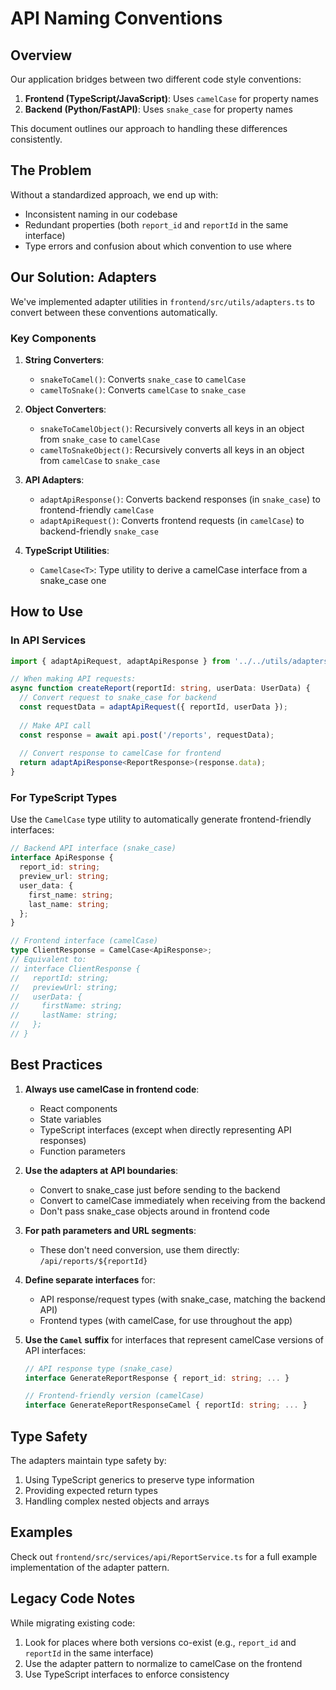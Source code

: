 # API Naming Conventions

## Overview

Our application bridges between two different code style conventions:

1. **Frontend (TypeScript/JavaScript)**: Uses `camelCase` for property names
2. **Backend (Python/FastAPI)**: Uses `snake_case` for property names

This document outlines our approach to handling these differences consistently.

## The Problem

Without a standardized approach, we end up with:

- Inconsistent naming in our codebase
- Redundant properties (both `report_id` and `reportId` in the same interface)
- Type errors and confusion about which convention to use where

## Our Solution: Adapters

We've implemented adapter utilities in `frontend/src/utils/adapters.ts` to convert between these conventions automatically.

### Key Components

1. **String Converters**:
   - `snakeToCamel()`: Converts `snake_case` to `camelCase`
   - `camelToSnake()`: Converts `camelCase` to `snake_case`

2. **Object Converters**:
   - `snakeToCamelObject()`: Recursively converts all keys in an object from `snake_case` to `camelCase`
   - `camelToSnakeObject()`: Recursively converts all keys in an object from `camelCase` to `snake_case`

3. **API Adapters**:
   - `adaptApiResponse()`: Converts backend responses (in `snake_case`) to frontend-friendly `camelCase`
   - `adaptApiRequest()`: Converts frontend requests (in `camelCase`) to backend-friendly `snake_case`

4. **TypeScript Utilities**:
   - `CamelCase<T>`: Type utility to derive a camelCase interface from a snake_case one

## How to Use

### In API Services

```typescript
import { adaptApiRequest, adaptApiResponse } from '../../utils/adapters';

// When making API requests:
async function createReport(reportId: string, userData: UserData) {
  // Convert request to snake_case for backend
  const requestData = adaptApiRequest({ reportId, userData });
  
  // Make API call
  const response = await api.post('/reports', requestData);
  
  // Convert response to camelCase for frontend
  return adaptApiResponse<ReportResponse>(response.data);
}
```

### For TypeScript Types

Use the `CamelCase` type utility to automatically generate frontend-friendly interfaces:

```typescript
// Backend API interface (snake_case)
interface ApiResponse {
  report_id: string;
  preview_url: string;
  user_data: {
    first_name: string;
    last_name: string;
  };
}

// Frontend interface (camelCase)
type ClientResponse = CamelCase<ApiResponse>;
// Equivalent to:
// interface ClientResponse {
//   reportId: string;
//   previewUrl: string;
//   userData: {
//     firstName: string;
//     lastName: string;
//   };
// }
```

## Best Practices

1. **Always use camelCase in frontend code**:
   - React components
   - State variables
   - TypeScript interfaces (except when directly representing API responses)
   - Function parameters

2. **Use the adapters at API boundaries**:
   - Convert to snake_case just before sending to the backend
   - Convert to camelCase immediately when receiving from the backend
   - Don't pass snake_case objects around in frontend code

3. **For path parameters and URL segments**:
   - These don't need conversion, use them directly: `/api/reports/${reportId}`

4. **Define separate interfaces** for:
   - API response/request types (with snake_case, matching the backend API)
   - Frontend types (with camelCase, for use throughout the app)

5. **Use the `Camel` suffix** for interfaces that represent camelCase versions of API interfaces:
   ```typescript
   // API response type (snake_case)
   interface GenerateReportResponse { report_id: string; ... }
   
   // Frontend-friendly version (camelCase)
   interface GenerateReportResponseCamel { reportId: string; ... }
   ```

## Type Safety

The adapters maintain type safety by:

1. Using TypeScript generics to preserve type information
2. Providing expected return types
3. Handling complex nested objects and arrays

## Examples

Check out `frontend/src/services/api/ReportService.ts` for a full example implementation of the adapter pattern.

## Legacy Code Notes

While migrating existing code:

1. Look for places where both versions co-exist (e.g., `report_id` and `reportId` in the same interface)
2. Use the adapter pattern to normalize to camelCase on the frontend
3. Use TypeScript interfaces to enforce consistency 